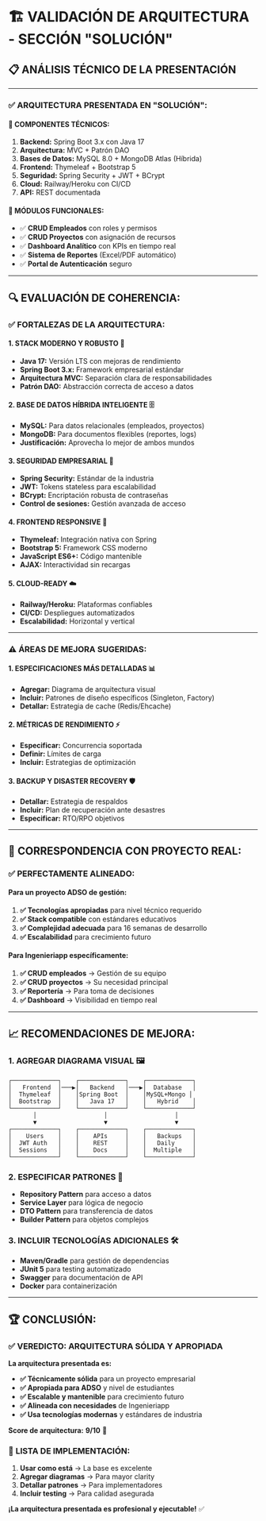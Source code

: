 # 🏗️ VALIDACIÓN DE ARQUITECTURA - SECCIÓN "SOLUCIÓN"

## 📋 **ANÁLISIS TÉCNICO DE LA PRESENTACIÓN**

---

### ✅ **ARQUITECTURA PRESENTADA EN "SOLUCIÓN":**

#### **🔧 COMPONENTES TÉCNICOS:**
1. **Backend:** Spring Boot 3.x con Java 17
2. **Arquitectura:** MVC + Patrón DAO
3. **Bases de Datos:** MySQL 8.0 + MongoDB Atlas (Híbrida)
4. **Frontend:** Thymeleaf + Bootstrap 5
5. **Seguridad:** Spring Security + JWT + BCrypt
6. **Cloud:** Railway/Heroku con CI/CD
7. **API:** REST documentada

#### **🎯 MÓDULOS FUNCIONALES:**
- ✅ **CRUD Empleados** con roles y permisos
- ✅ **CRUD Proyectos** con asignación de recursos
- ✅ **Dashboard Analítico** con KPIs en tiempo real
- ✅ **Sistema de Reportes** (Excel/PDF automático)
- ✅ **Portal de Autenticación** seguro

---

## 🔍 **EVALUACIÓN DE COHERENCIA:**

### ✅ **FORTALEZAS DE LA ARQUITECTURA:**

#### **1. STACK MODERNO Y ROBUSTO** 🚀
- **Java 17:** Versión LTS con mejoras de rendimiento
- **Spring Boot 3.x:** Framework empresarial estándar
- **Arquitectura MVC:** Separación clara de responsabilidades
- **Patrón DAO:** Abstracción correcta de acceso a datos

#### **2. BASE DE DATOS HÍBRIDA INTELIGENTE** 🗄️
- **MySQL:** Para datos relacionales (empleados, proyectos)
- **MongoDB:** Para documentos flexibles (reportes, logs)
- **Justificación:** Aprovecha lo mejor de ambos mundos

#### **3. SEGURIDAD EMPRESARIAL** 🔐
- **Spring Security:** Estándar de la industria
- **JWT:** Tokens stateless para escalabilidad
- **BCrypt:** Encriptación robusta de contraseñas
- **Control de sesiones:** Gestión avanzada de acceso

#### **4. FRONTEND RESPONSIVE** 🎨
- **Thymeleaf:** Integración nativa con Spring
- **Bootstrap 5:** Framework CSS moderno
- **JavaScript ES6+:** Código mantenible
- **AJAX:** Interactividad sin recargas

#### **5. CLOUD-READY** ☁️
- **Railway/Heroku:** Plataformas confiables
- **CI/CD:** Despliegues automatizados
- **Escalabilidad:** Horizontal y vertical

---

### ⚠️ **ÁREAS DE MEJORA SUGERIDAS:**

#### **1. ESPECIFICACIONES MÁS DETALLADAS** 📊
- **Agregar:** Diagrama de arquitectura visual
- **Incluir:** Patrones de diseño específicos (Singleton, Factory)
- **Detallar:** Estrategia de cache (Redis/Ehcache)

#### **2. MÉTRICAS DE RENDIMIENTO** ⚡
- **Especificar:** Concurrencia soportada
- **Definir:** Límites de carga
- **Incluir:** Estrategias de optimización

#### **3. BACKUP Y DISASTER RECOVERY** 🛡️
- **Detallar:** Estrategia de respaldos
- **Incluir:** Plan de recuperación ante desastres
- **Especificar:** RTO/RPO objetivos

---

## 🎯 **CORRESPONDENCIA CON PROYECTO REAL:**

### ✅ **PERFECTAMENTE ALINEADO:**

#### **Para un proyecto ADSO de gestión:**
1. **✅ Tecnologías apropiadas** para nivel técnico requerido
2. **✅ Stack compatible** con estándares educativos
3. **✅ Complejidad adecuada** para 16 semanas de desarrollo
4. **✅ Escalabilidad** para crecimiento futuro

#### **Para Ingenieriapp específicamente:**
1. **✅ CRUD empleados** → Gestión de su equipo
2. **✅ CRUD proyectos** → Su necesidad principal
3. **✅ Reportería** → Para toma de decisiones
4. **✅ Dashboard** → Visibilidad en tiempo real

---

## 📈 **RECOMENDACIONES DE MEJORA:**

### **1. AGREGAR DIAGRAMA VISUAL** 🖼️
```
┌─────────────┐    ┌─────────────┐    ┌─────────────┐
│   Frontend  │───▶│   Backend   │───▶│  Database   │
│  Thymeleaf  │    │Spring Boot  │    │MySQL+Mongo │
│  Bootstrap  │    │   Java 17   │    │   Hybrid    │
└─────────────┘    └─────────────┘    └─────────────┘
       │                   │                   │
       ▼                   ▼                   ▼
┌─────────────┐    ┌─────────────┐    ┌─────────────┐
│    Users    │    │    APIs     │    │   Backups   │
│  JWT Auth   │    │    REST     │    │   Daily     │
│  Sessions   │    │    Docs     │    │  Multiple   │
└─────────────┘    └─────────────┘    └─────────────┘
```

### **2. ESPECIFICAR PATRONES** 🔧
- **Repository Pattern** para acceso a datos
- **Service Layer** para lógica de negocio
- **DTO Pattern** para transferencia de datos
- **Builder Pattern** para objetos complejos

### **3. INCLUIR TECNOLOGÍAS ADICIONALES** 🛠️
- **Maven/Gradle** para gestión de dependencias
- **JUnit 5** para testing automatizado
- **Swagger** para documentación de API
- **Docker** para containerización

---

## 🏆 **CONCLUSIÓN:**

### ✅ **VEREDICTO: ARQUITECTURA SÓLIDA Y APROPIADA**

**La arquitectura presentada es:**
- **✅ Técnicamente sólida** para un proyecto empresarial
- **✅ Apropiada para ADSO** y nivel de estudiantes
- **✅ Escalable y mantenible** para crecimiento futuro
- **✅ Alineada con necesidades** de Ingenieriapp
- **✅ Usa tecnologías modernas** y estándares de industria

**Score de arquitectura:** **9/10** 🌟

### 🚀 **LISTA DE IMPLEMENTACIÓN:**
1. **Usar como está** → La base es excelente
2. **Agregar diagramas** → Para mayor clarity
3. **Detallar patrones** → Para implementadores
4. **Incluir testing** → Para calidad asegurada

**¡La arquitectura presentada es profesional y ejecutable!** ✅